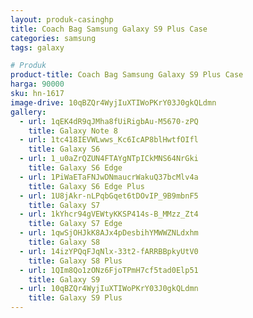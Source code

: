 ```yaml
---
layout: produk-casinghp
title: Coach Bag Samsung Galaxy S9 Plus Case
categories: samsung
tags: galaxy

# Produk
product-title: Coach Bag Samsung Galaxy S9 Plus Case
harga: 90000
sku: hn-1617
image-drive: 10qBZQr4WyjIuXTIWoPKrY03J0gkQLdmn
gallery:
  - url: 1qEK4dR9qJMha8fUiRigbAu-M5670-zPQ
    title: Galaxy Note 8
  - url: 1tc418IEVWLwws_Kc6IcAP8blHwtfOIfl
    title: Galaxy S6
  - url: 1_u0aZrQZUN4FTAYgNTpICkMNS64NrGki
    title: Galaxy S6 Edge
  - url: 1PiWaETaFNJwDNmaucrWakuQ37bcMlv4a
    title: Galaxy S6 Edge Plus
  - url: 1U8jAkr-nLPqbGqet6tDOvIP_9B9mbnF5
    title: Galaxy S7
  - url: 1kYhcr94gVEWtyKKSP414s-B_MMzz_Zt4
    title: Galaxy S7 Edge
  - url: 1qwSjOHJkK8AJx4pDesbihYMWWZNLdxhm
    title: Galaxy S8
  - url: 14izYPQqFJqNlx-33t2-fARRBBpkyUtV0
    title: Galaxy S8 Plus
  - url: 1QIm8Qo1zONz6FjoTPmH7cf5tad0Elp51
    title: Galaxy S9
  - url: 10qBZQr4WyjIuXTIWoPKrY03J0gkQLdmn
    title: Galaxy S9 Plus
---
```

